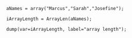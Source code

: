 ```luceescript+trycf
aNames = array("Marcus","Sarah","Josefine");

iArrayLength = ArrayLen(aNames);

dump(var=iArrayLength, label="array length");
```
  
